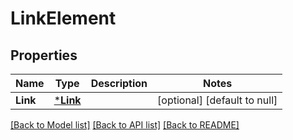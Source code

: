 # LinkElement

## Properties
Name | Type | Description | Notes
------------ | ------------- | ------------- | -------------
**Link** | [***Link**](Link.md) |  | [optional] [default to null]

[[Back to Model list]](../README.md#documentation-for-models) [[Back to API list]](../README.md#documentation-for-api-endpoints) [[Back to README]](../README.md)


